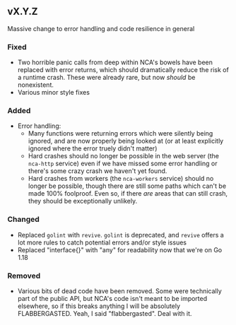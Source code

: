 ## vX.Y.Z

Massive change to error handling and code resilience in general

### Fixed

- Two horrible panic calls from deep within NCA's bowels have been replaced
  with error returns, which should dramatically reduce the risk of a runtime
  crash. These were already rare, but now *should* be nonexistent.
- Various minor style fixes

### Added

- Error handling:
  - Many functions were returning errors which were silently being ignored, and
    are now properly being looked at (or at least explicitly ignored where the
    error truely didn't matter)
  - Hard crashes should no longer be possible in the web server (the `nca-http`
    service) even if we have missed some error handling or there's some crazy
    crash we haven't yet found.
  - Hard crashes from workers (the `nca-workers` service) should no longer be
    possible, though there are still some paths which can't be made 100%
    foolproof. Even so, if there *are* areas that can still crash, they should
    be exceptionally unlikely.

### Changed

- Replaced `golint` with `revive`. `golint` is deprecated, and `revive` offers
  a lot more rules to catch potential errors and/or style issues
- Replaced "interface{}" with "any" for readability now that we're on Go 1.18

### Removed

- Various bits of dead code have been removed. Some were technically part of
  the public API, but NCA's code isn't meant to be imported elsewhere, so if
  this breaks anything I will be absolutely FLABBERGASTED. Yeah, I said
  "flabbergasted". Deal with it.

